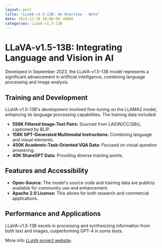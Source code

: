 ```yaml
---
layout: post
title: "LLaVA-v1.5-13B: An Overview - Note"
date: 2023-12-20 10:00:00 +0000
categories: LLaVA-v1.5-13B
---
```

# LLaVA-v1.5-13B: Integrating Language and Vision in AI

Developed in September 2023, the LLaVA-v1.5-13B model represents a significant advancement in artificial intelligence, combining language processing and image analysis.

## Training and Development

LLaVA-v1.5-13B's development involved fine-tuning on the LLAMA2 model, enhancing its language processing capabilities. The training data included:

- **558K Filtered Image-Text Pairs:** Sourced from LAION/CC/SBU, captioned by BLIP.
- **158K GPT-Generated Multimodal Instructions:** Combining language and visual elements.
- **450K Academic-Task-Oriented VQA Data:** Focused on visual question answering.
- **40K ShareGPT Data:** Providing diverse training points.

## Features and Accessibility

- **Open-Source:** The model's source code and training data are publicly available for community use and enhancement.
- **Apache 2.0 License:** This allows for both research and commercial applications.

## Performance and Applications

LLaVA-v1.5-13B excels in processing and synthesizing information from both text and images, outperforming GPT-4 in some tests.

More info [LLaVA project website](https://llava-vl.github.io/).
